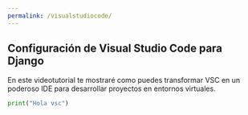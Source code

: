 ```yaml
---
permalink: /visualstudiocode/
---
```


## Configuración de Visual Studio Code para Django

En este videotutorial te mostraré como puedes transformar VSC en un poderoso IDE para desarrollar proyectos en entornos virtuales.

```python
print("Hola vsc")
```

